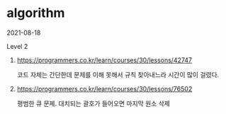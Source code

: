 # algorithm

2021-08-18

Level 2

1. https://programmers.co.kr/learn/courses/30/lessons/42747

   코드 자체는 간단한데 문제를 이해 못해서 규칙 찾아내느라 시간이 많이 걸렸다.

2. https://programmers.co.kr/learn/courses/30/lessons/76502

   평범한 큐 문제. 대치되는 괄호가 들어오면 마지막 원소 삭제